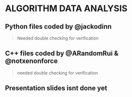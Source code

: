 # ALGORITHM DATA ANALYSIS

## Python files coded by @jackodinn
> Needed double checking for verification

## C++ files coded by @ARandomRui & @notxenonforce
> needed double checking for verification

## Presentation slides isnt done yet


